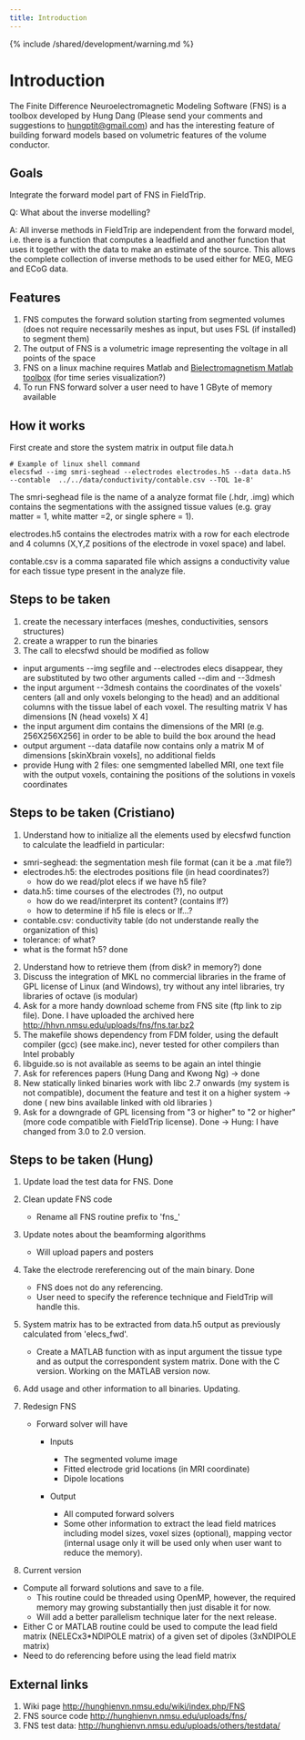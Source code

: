 ```yaml
---
title: Introduction
---
```


{% include /shared/development/warning.md %}

# Introduction

The Finite Difference Neuroelectromagnetic Modeling Software (FNS) is a toolbox developed by Hung Dang (Please send your comments and suggestions to hungptit@gmail.com) and has the interesting feature of building forward models based on volumetric features of the volume conductor.

## Goals

Integrate the forward model part of FNS in FieldTrip.

Q: What about the inverse modelling?

A: All inverse methods in FieldTrip are independent from the forward model, i.e. there is a function that computes a leadfield and another function that uses it together with the data to make an estimate of the source. This allows the complete collection of inverse methods to be used either for MEG, MEG and ECoG data.

## Features

1. FNS computes the forward solution starting from segmented volumes (does not require necessarily meshes as input, but uses FSL (if installed) to segment them)
2. The output of FNS is a volumetric image representing the voltage in all points of the space
3. FNS on a linux machine requires Matlab and [Bielectromagnetism Matlab toolbox](http://eeg.sourceforge.net/) (for time series visualization?)
4. To run FNS forward solver a user need to have 1 GByte of memory available

## How it works

First create and store the system matrix in output file data.h

    # Example of linux shell command
    elecsfwd --img smri-seghead --electrodes electrodes.h5 --data data.h5 --contable  ../../data/conductivity/contable.csv --TOL 1e-8'

The smri-seghead file is the name of a analyze format file (.hdr, .img) which contains the segmentations with the assigned tissue values (e.g. gray matter = 1, white matter =2, or single sphere = 1).

electrodes.h5 contains the electrodes matrix with a row for each electrode and 4 columns (X,Y,Z positions of the electrode in voxel space) and label.

contable.csv is a comma saparated file which assigns a conductivity value for each tissue type present in the analyze file.

## Steps to be taken

1. create the necessary interfaces (meshes, conductivities, sensors structures)
2. create a wrapper to run the binaries
3. The call to elecsfwd should be modified as follow

- input arguments --img segfile and --electrodes elecs disappear, they are substituted by two other arguments called --dim and --3dmesh
- the input argument --3dmesh contains the coordinates of the voxels' centers (all and only voxels belonging to the head) and an additional columns with the tissue label of each voxel. The resulting matrix V has dimensions [N (head voxels) X 4]
- the input argument dim contains the dimensions of the MRI (e.g. 256X256X256] in order to be able to build the box around the head
- output argument --data datafile now contains only a matrix M of dimensions [skinXbrain voxels], no additional fields
- provide Hung with 2 files: one semgmented labelled MRI, one text file with the output voxels, containing the positions of the solutions in voxels coordinates

## Steps to be taken (Cristiano)

1. Understand how to initialize all the elements used by elecsfwd function to calculate the leadfield
   in particular:

- smri-seghead: the segmentation mesh file format (can it be a .mat file?)
- electrodes.h5: the electrodes positions file (in head coordinates?)
  - how do we read/plot elecs if we have h5 file?
- data.h5: time courses of the electrodes (?), no output
  - how do we read/interpret its content? (contains lf?)
  - how to determine if h5 file is elecs or lf...?
- contable.csv: conductivity table (do not understande really the organization of this)
- tolerance: of what?
- what is the format h5? done

2. Understand how to retrieve them (from disk? in memory?) done
3. Discuss the integration of MKL no commercial libraries in the frame of GPL license of Linux (and Windows), try without any intel libraries, try libraries of octave (is modular)
4. Ask for a more handy download scheme from FNS site (ftp link to zip file). Done. I have uploaded the archived here http://hhvn.nmsu.edu/uploads/fns/fns.tar.bz2
5. The makefile shows dependency from FDM folder, using the default compiler (gcc) (see make.inc), never tested for other compilers than Intel probably
6. libguide.so is not available as seems to be again an intel thingie
7. Ask for references papers (Hung Dang and Kwong Ng) -> done
8. New statically linked binaries work with libc 2.7 onwards (my system is not compatible), document the feature and test it on a higher system -> done ( new bins available linked with old libraries )
9. Ask for a downgrade of GPL licensing from "3 or higher" to "2 or higher" (more code compatible with FieldTrip license). Done -> Hung: I have changed from 3.0 to 2.0 version.

## Steps to be taken (Hung)

1. Update load the test data for FNS. Done

2. Clean update FNS code

   - Rename all FNS routine prefix to 'fns\_'

3. Update notes about the beamforming algorithms

   - Will upload papers and posters

4. Take the electrode rereferencing out of the main binary. Done

   - FNS does not do any referencing.
   - User need to specify the reference technique and FieldTrip will handle this.

5. System matrix has to be extracted from data.h5 output as previously calculated from 'elecs_fwd'.

   - Create a MATLAB function with as input argument the tissue type and as output the correspondent system matrix. Done with the C version. Working on the MATLAB version now.

6. Add usage and other information to all binaries. Updating.

7. Redesign FNS

   - Forward solver will have

     - Inputs

       - The segmented volume image
       - Fitted electrode grid locations (in MRI coordinate)
       - Dipole locations

     - Output
       - All computed forward solvers
       - Some other information to extract the lead field matrices including model sizes, voxel sizes (optional), mapping vector (internal usage only it will be used only when user want to reduce the memory).

8. Current version

- Compute all forward solutions and save to a file.
  - This routine could be threaded using OpenMP, however, the required memory may growing substantially then just disable it for now.
  - Will add a better parallelism technique later for the next release.
- Either C or MATLAB routine could be used to compute the lead field matrix (NELECx3\*NDIPOLE matrix) of a given set of dipoles (3xNDIPOLE matrix)
- Need to do referencing before using the lead field matrix

## External links

1. Wiki page http://hunghienvn.nmsu.edu/wiki/index.php/FNS
2. FNS source code http://hunghienvn.nmsu.edu/uploads/fns/
3. FNS test data: http://hunghienvn.nmsu.edu/uploads/others/testdata/
